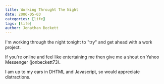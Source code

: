 ```yaml
---
title: Working Throught The Night
date: 2006-05-03
categories: [life]
tags: [life]
author: Jonathan Beckett
---
```


I'm working through the night tonight to "try" and get ahead with a work project.

If you're online and feel like entertaining me then give me a shout on Yahoo Messenger (jonbeckett73).

I am up to my ears in DHTML and Javascript, so would appreciate distractions.